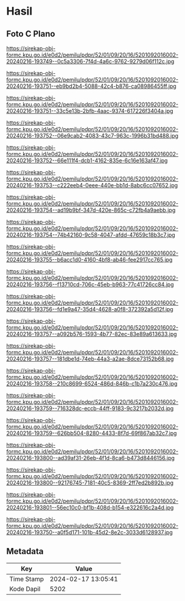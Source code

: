 # Hasil

## Foto C Plano

https://sirekap-obj-formc.kpu.go.id/e0d2/pemilu/pdpr/52/01/09/20/16/5201092016002-20240216-193749--0c5a3306-7f4d-4a6c-9762-9279d06f112c.jpg

https://sirekap-obj-formc.kpu.go.id/e0d2/pemilu/pdpr/52/01/09/20/16/5201092016002-20240216-193751--eb9bd2b4-5088-42c4-b876-ca08986455ff.jpg

https://sirekap-obj-formc.kpu.go.id/e0d2/pemilu/pdpr/52/01/09/20/16/5201092016002-20240216-193751--33c5e13b-2bfb-4aac-9374-617226f3404a.jpg

https://sirekap-obj-formc.kpu.go.id/e0d2/pemilu/pdpr/52/01/09/20/16/5201092016002-20240216-193752--06e9cab2-4083-43c7-963c-1996b31bd488.jpg

https://sirekap-obj-formc.kpu.go.id/e0d2/pemilu/pdpr/52/01/09/20/16/5201092016002-20240216-193752--66e111f4-dcb1-4162-835e-6c16e163af47.jpg

https://sirekap-obj-formc.kpu.go.id/e0d2/pemilu/pdpr/52/01/09/20/16/5201092016002-20240216-193753--c222eeb4-0eee-440e-bb1d-8abc6cc07652.jpg

https://sirekap-obj-formc.kpu.go.id/e0d2/pemilu/pdpr/52/01/09/20/16/5201092016002-20240216-193754--ad19b9bf-347d-420e-865c-c72fb4a9aebb.jpg

https://sirekap-obj-formc.kpu.go.id/e0d2/pemilu/pdpr/52/01/09/20/16/5201092016002-20240216-193754--74b42160-9c58-4047-afdd-47659c18b3c7.jpg

https://sirekap-obj-formc.kpu.go.id/e0d2/pemilu/pdpr/52/01/09/20/16/5201092016002-20240216-193755--b6acc1d0-4160-4bf8-ab46-fee2917cc765.jpg

https://sirekap-obj-formc.kpu.go.id/e0d2/pemilu/pdpr/52/01/09/20/16/5201092016002-20240216-193756--f13710cd-706c-45eb-b963-77c41726cc84.jpg

https://sirekap-obj-formc.kpu.go.id/e0d2/pemilu/pdpr/52/01/09/20/16/5201092016002-20240216-193756--fd1e9a47-35d4-4628-a0f8-372392a5d12f.jpg

https://sirekap-obj-formc.kpu.go.id/e0d2/pemilu/pdpr/52/01/09/20/16/5201092016002-20240216-193757--a092b576-1593-4b77-82ec-83e89a613633.jpg

https://sirekap-obj-formc.kpu.go.id/e0d2/pemilu/pdpr/52/01/09/20/16/5201092016002-20240216-193757--181dbe1d-74eb-44a3-a2ae-8dce73152b68.jpg

https://sirekap-obj-formc.kpu.go.id/e0d2/pemilu/pdpr/52/01/09/20/16/5201092016002-20240216-193758--210c8699-6524-486d-846b-c1b7a230c476.jpg

https://sirekap-obj-formc.kpu.go.id/e0d2/pemilu/pdpr/52/01/09/20/16/5201092016002-20240216-193759--716328dc-eccb-44ff-9183-9c3217b2032d.jpg

https://sirekap-obj-formc.kpu.go.id/e0d2/pemilu/pdpr/52/01/09/20/16/5201092016002-20240216-193759--626bb504-8280-4433-8f7d-69f867ab32c7.jpg

https://sirekap-obj-formc.kpu.go.id/e0d2/pemilu/pdpr/52/01/09/20/16/5201092016002-20240216-193800--ad39af31-26eb-4f1d-8ca6-b473d8446156.jpg

https://sirekap-obj-formc.kpu.go.id/e0d2/pemilu/pdpr/52/01/09/20/16/5201092016002-20240216-193800--92176745-7181-40c5-8369-2ff7ed2b892b.jpg

https://sirekap-obj-formc.kpu.go.id/e0d2/pemilu/pdpr/52/01/09/20/16/5201092016002-20240216-193801--56ec10c0-bf1b-408d-b154-e322616c2a4d.jpg

https://sirekap-obj-formc.kpu.go.id/e0d2/pemilu/pdpr/52/01/09/20/16/5201092016002-20240216-193750--a0f5d171-101b-45d2-8e2c-3033d6128937.jpg


## Metadata

| Key        | Value               |
| ---------- | ------------------- |
| Time Stamp | 2024-02-17 13:05:41 |
| Kode Dapil | 5202                |



